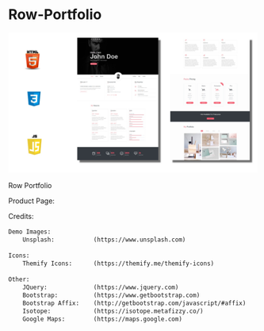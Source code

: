 # Row-Portfolio

![](RowPF.jpg)



Row Portfolio 



Product Page: 

Credits:

    Demo Images:
        Unsplash:       	(https://www.unsplash.com)

    Icons:
		Themify Icons: 		(https://themify.me/themify-icons)

	Other:
		JQuery: 			(https://www.jquery.com)
		Bootstrap: 			(https://www.getbootstrap.com)
		Bootstrap Affix: 	(http://getbootstrap.com/javascript/#affix)  
		Isotope: 			(https://isotope.metafizzy.co/) 
		Google Maps:		(https://maps.google.com)
